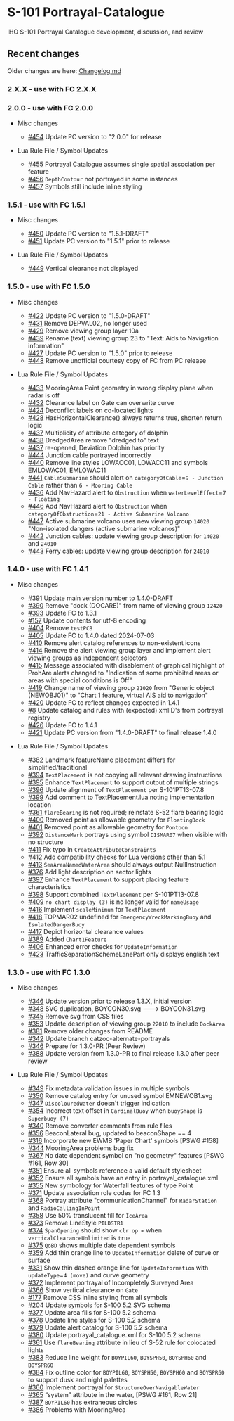 # S-101 Portrayal-Catalogue
IHO S-101 Portrayal Catalogue development, discussion, and review

[i3]: https://github.com/iho-ohi/S-101_Portrayal-Catalogue/issues/3
[i8]: https://github.com/iho-ohi/S-101_Portrayal-Catalogue/issues/8
[i17]: https://github.com/iho-ohi/S-101_Portrayal-Catalogue/issues/17
[i99]: https://github.com/iho-ohi/S-101_Portrayal-Catalogue/issues/99
[i144]: https://github.com/iho-ohi/S-101_Portrayal-Catalogue/issues/144
[i157]: https://github.com/iho-ohi/S-101_Portrayal-Catalogue/issues/157
[i175]: https://github.com/iho-ohi/S-101_Portrayal-Catalogue/issues/175
[i177]: https://github.com/iho-ohi/S-101_Portrayal-Catalogue/issues/177
[i204]: https://github.com/iho-ohi/S-101_Portrayal-Catalogue/issues/204
[i214]: https://github.com/iho-ohi/S-101_Portrayal-Catalogue/issues/214
[i224]: https://github.com/iho-ohi/S-101_Portrayal-Catalogue/issues/224
[i226]: https://github.com/iho-ohi/S-101_Portrayal-Catalogue/issues/226
[i228]: https://github.com/iho-ohi/S-101_Portrayal-Catalogue/issues/228
[i229]: https://github.com/iho-ohi/S-101_Portrayal-Catalogue/issues/229
[i238]: https://github.com/iho-ohi/S-101_Portrayal-Catalogue/issues/238
[i272]: https://github.com/iho-ohi/S-101_Portrayal-Catalogue/issues/272
[i273]: https://github.com/iho-ohi/S-101_Portrayal-Catalogue/issues/273
[i274]: https://github.com/iho-ohi/S-101_Portrayal-Catalogue/issues/274
[i276]: https://github.com/iho-ohi/S-101_Portrayal-Catalogue/issues/276
[i277]: https://github.com/iho-ohi/S-101_Portrayal-Catalogue/issues/277
[i278]: https://github.com/iho-ohi/S-101_Portrayal-Catalogue/issues/278
[i279]: https://github.com/iho-ohi/S-101_Portrayal-Catalogue/issues/279
[i280]: https://github.com/iho-ohi/S-101_Portrayal-Catalogue/issues/280
[i281]: https://github.com/iho-ohi/S-101_Portrayal-Catalogue/issues/281
[i282]: https://github.com/iho-ohi/S-101_Portrayal-Catalogue/issues/282
[i285]: https://github.com/iho-ohi/S-101_Portrayal-Catalogue/issues/285
[i287]: https://github.com/iho-ohi/S-101_Portrayal-Catalogue/issues/287
[i288]: https://github.com/iho-ohi/S-101_Portrayal-Catalogue/issues/288
[i289]: https://github.com/iho-ohi/S-101_Portrayal-Catalogue/issues/289
[i290]: https://github.com/iho-ohi/S-101_Portrayal-Catalogue/issues/290
[i291]: https://github.com/iho-ohi/S-101_Portrayal-Catalogue/issues/291
[i292]: https://github.com/iho-ohi/S-101_Portrayal-Catalogue/issues/292
[i293]: https://github.com/iho-ohi/S-101_Portrayal-Catalogue/issues/293
[i294]: https://github.com/iho-ohi/S-101_Portrayal-Catalogue/issues/294
[i295]: https://github.com/iho-ohi/S-101_Portrayal-Catalogue/issues/295
[i296]: https://github.com/iho-ohi/S-101_Portrayal-Catalogue/issues/296
[i297]: https://github.com/iho-ohi/S-101_Portrayal-Catalogue/issues/297
[i298]: https://github.com/iho-ohi/S-101_Portrayal-Catalogue/issues/298
[i299]: https://github.com/iho-ohi/S-101_Portrayal-Catalogue/issues/299
[i300]: https://github.com/iho-ohi/S-101_Portrayal-Catalogue/issues/300
[i301]: https://github.com/iho-ohi/S-101_Portrayal-Catalogue/issues/301
[i302]: https://github.com/iho-ohi/S-101_Portrayal-Catalogue/issues/302
[i303]: https://github.com/iho-ohi/S-101_Portrayal-Catalogue/issues/303
[i307]: https://github.com/iho-ohi/S-101_Portrayal-Catalogue/issues/307
[i305]: https://github.com/iho-ohi/S-101_Portrayal-Catalogue/issues/305
[i304]: https://github.com/iho-ohi/S-101_Portrayal-Catalogue/issues/304
[i306]: https://github.com/iho-ohi/S-101_Portrayal-Catalogue/issues/306
[i309]: https://github.com/iho-ohi/S-101_Portrayal-Catalogue/issues/309
[i311]: https://github.com/iho-ohi/S-101_Portrayal-Catalogue/issues/311
[i312]: https://github.com/iho-ohi/S-101_Portrayal-Catalogue/issues/312
[i313]: https://github.com/iho-ohi/S-101_Portrayal-Catalogue/issues/313
[i316]: https://github.com/iho-ohi/S-101_Portrayal-Catalogue/issues/316
[i318]: https://github.com/iho-ohi/S-101_Portrayal-Catalogue/issues/318
[i319]: https://github.com/iho-ohi/S-101_Portrayal-Catalogue/issues/319
[i320]: https://github.com/iho-ohi/S-101_Portrayal-Catalogue/issues/320
[i321]: https://github.com/iho-ohi/S-101_Portrayal-Catalogue/issues/321
[i322]: https://github.com/iho-ohi/S-101_Portrayal-Catalogue/issues/322
[i323]: https://github.com/iho-ohi/S-101_Portrayal-Catalogue/issues/323
[i324]: https://github.com/iho-ohi/S-101_Portrayal-Catalogue/issues/324
[i325]: https://github.com/iho-ohi/S-101_Portrayal-Catalogue/issues/325
[i326]: https://github.com/iho-ohi/S-101_Portrayal-Catalogue/issues/326
[i327]: https://github.com/iho-ohi/S-101_Portrayal-Catalogue/issues/327
[i329]: https://github.com/iho-ohi/S-101_Portrayal-Catalogue/issues/329
[i330]: https://github.com/iho-ohi/S-101_Portrayal-Catalogue/issues/330
[i331]: https://github.com/iho-ohi/S-101_Portrayal-Catalogue/issues/331
[i332]: https://github.com/iho-ohi/S-101_Portrayal-Catalogue/issues/332
[i333]: https://github.com/iho-ohi/S-101_Portrayal-Catalogue/issues/333
[i334]: https://github.com/iho-ohi/S-101_Portrayal-Catalogue/issues/334
[i335]: https://github.com/iho-ohi/S-101_Portrayal-Catalogue/issues/335
[i336]: https://github.com/iho-ohi/S-101_Portrayal-Catalogue/issues/336
[i337]: https://github.com/iho-ohi/S-101_Portrayal-Catalogue/issues/337
[i338]: https://github.com/iho-ohi/S-101_Portrayal-Catalogue/issues/338
[i340]: https://github.com/iho-ohi/S-101_Portrayal-Catalogue/issues/340
[i341]: https://github.com/iho-ohi/S-101_Portrayal-Catalogue/issues/341
[i342]: https://github.com/iho-ohi/S-101_Portrayal-Catalogue/issues/342
[i344]: https://github.com/iho-ohi/S-101_Portrayal-Catalogue/issues/344
[i345]: https://github.com/iho-ohi/S-101_Portrayal-Catalogue/issues/345
[i346]: https://github.com/iho-ohi/S-101_Portrayal-Catalogue/issues/346
[i347]: https://github.com/iho-ohi/S-101_Portrayal-Catalogue/issues/347
[i348]: https://github.com/iho-ohi/S-101_Portrayal-Catalogue/issues/348
[i349]: https://github.com/iho-ohi/S-101_Portrayal-Catalogue/issues/349
[i350]: https://github.com/iho-ohi/S-101_Portrayal-Catalogue/issues/350
[i351]: https://github.com/iho-ohi/S-101_Portrayal-Catalogue/issues/351
[i352]: https://github.com/iho-ohi/S-101_Portrayal-Catalogue/issues/352
[i353]: https://github.com/iho-ohi/S-101_Portrayal-Catalogue/issues/353
[i354]: https://github.com/iho-ohi/S-101_Portrayal-Catalogue/issues/354
[i355]: https://github.com/iho-ohi/S-101_Portrayal-Catalogue/issues/355
[i356]: https://github.com/iho-ohi/S-101_Portrayal-Catalogue/issues/356
[i358]: https://github.com/iho-ohi/S-101_Portrayal-Catalogue/issues/358
[i359]: https://github.com/iho-ohi/S-101_Portrayal-Catalogue/issues/359
[i360]: https://github.com/iho-ohi/S-101_Portrayal-Catalogue/issues/360
[i361]: https://github.com/iho-ohi/S-101_Portrayal-Catalogue/issues/361
[i365]: https://github.com/iho-ohi/S-101_Portrayal-Catalogue/issues/365
[i366]: https://github.com/iho-ohi/S-101_Portrayal-Catalogue/issues/366
[i367]: https://github.com/iho-ohi/S-101_Portrayal-Catalogue/issues/367
[i368]: https://github.com/iho-ohi/S-101_Portrayal-Catalogue/issues/368
[i371]: https://github.com/iho-ohi/S-101_Portrayal-Catalogue/issues/371
[i372]: https://github.com/iho-ohi/S-101_Portrayal-Catalogue/issues/372
[i373]: https://github.com/iho-ohi/S-101_Portrayal-Catalogue/issues/373
[i374]: https://github.com/iho-ohi/S-101_Portrayal-Catalogue/issues/374
[i375]: https://github.com/iho-ohi/S-101_Portrayal-Catalogue/issues/375
[i376]: https://github.com/iho-ohi/S-101_Portrayal-Catalogue/issues/376
[i377]: https://github.com/iho-ohi/S-101_Portrayal-Catalogue/issues/377
[i378]: https://github.com/iho-ohi/S-101_Portrayal-Catalogue/issues/378
[i379]: https://github.com/iho-ohi/S-101_Portrayal-Catalogue/issues/379
[i380]: https://github.com/iho-ohi/S-101_Portrayal-Catalogue/issues/380
[i381]: https://github.com/iho-ohi/S-101_Portrayal-Catalogue/issues/381
[i382]: https://github.com/iho-ohi/S-101_Portrayal-Catalogue/issues/382
[i383]: https://github.com/iho-ohi/S-101_Portrayal-Catalogue/issues/383
[i384]: https://github.com/iho-ohi/S-101_Portrayal-Catalogue/issues/384
[i387]: https://github.com/iho-ohi/S-101_Portrayal-Catalogue/issues/387
[i346]: https://github.com/iho-ohi/S-101_Portrayal-Catalogue/issues/346
[i386]: https://github.com/iho-ohi/S-101_Portrayal-Catalogue/issues/386
[i388]: https://github.com/iho-ohi/S-101_Portrayal-Catalogue/issues/388
[i389]: https://github.com/iho-ohi/S-101_Portrayal-Catalogue/issues/389
[i390]: https://github.com/iho-ohi/S-101_Portrayal-Catalogue/issues/390
[i391]: https://github.com/iho-ohi/S-101_Portrayal-Catalogue/issues/391
[i392]: https://github.com/iho-ohi/S-101_Portrayal-Catalogue/issues/392
[i393]: https://github.com/iho-ohi/S-101_Portrayal-Catalogue/issues/393
[i394]: https://github.com/iho-ohi/S-101_Portrayal-Catalogue/issues/394
[i395]: https://github.com/iho-ohi/S-101_Portrayal-Catalogue/issues/395
[i396]: https://github.com/iho-ohi/S-101_Portrayal-Catalogue/issues/396
[i397]: https://github.com/iho-ohi/S-101_Portrayal-Catalogue/issues/397
[i398]: https://github.com/iho-ohi/S-101_Portrayal-Catalogue/issues/398
[i399]: https://github.com/iho-ohi/S-101_Portrayal-Catalogue/issues/399
[i400]: https://github.com/iho-ohi/S-101_Portrayal-Catalogue/issues/400
[i401]: https://github.com/iho-ohi/S-101_Portrayal-Catalogue/issues/401
[i404]: https://github.com/iho-ohi/S-101_Portrayal-Catalogue/issues/404
[i405]: https://github.com/iho-ohi/S-101_Portrayal-Catalogue/issues/405
[i406]: https://github.com/iho-ohi/S-101_Portrayal-Catalogue/issues/406
[i409]: https://github.com/iho-ohi/S-101_Portrayal-Catalogue/issues/409
[i410]: https://github.com/iho-ohi/S-101_Portrayal-Catalogue/issues/410
[i411]: https://github.com/iho-ohi/S-101_Portrayal-Catalogue/issues/411
[i412]: https://github.com/iho-ohi/S-101_Portrayal-Catalogue/issues/412
[i413]: https://github.com/iho-ohi/S-101_Portrayal-Catalogue/issues/413
[i414]: https://github.com/iho-ohi/S-101_Portrayal-Catalogue/issues/414
[i415]: https://github.com/iho-ohi/S-101_Portrayal-Catalogue/issues/415
[i416]: https://github.com/iho-ohi/S-101_Portrayal-Catalogue/issues/416
[i417]: https://github.com/iho-ohi/S-101_Portrayal-Catalogue/issues/417
[i418]: https://github.com/iho-ohi/S-101_Portrayal-Catalogue/issues/418
[i419]: https://github.com/iho-ohi/S-101_Portrayal-Catalogue/issues/419
[i420]: https://github.com/iho-ohi/S-101_Portrayal-Catalogue/issues/420
[i421]: https://github.com/iho-ohi/S-101_Portrayal-Catalogue/issues/421
[i422]: https://github.com/iho-ohi/S-101_Portrayal-Catalogue/issues/422
[i423]: https://github.com/iho-ohi/S-101_Portrayal-Catalogue/issues/423
[i424]: https://github.com/iho-ohi/S-101_Portrayal-Catalogue/issues/424
[i426]: https://github.com/iho-ohi/S-101_Portrayal-Catalogue/issues/426
[i428]: https://github.com/iho-ohi/S-101_Portrayal-Catalogue/issues/428
[i429]: https://github.com/iho-ohi/S-101_Portrayal-Catalogue/issues/429
[i431]: https://github.com/iho-ohi/S-101_Portrayal-Catalogue/issues/431
[i432]: https://github.com/iho-ohi/S-101_Portrayal-Catalogue/issues/432
[i433]: https://github.com/iho-ohi/S-101_Portrayal-Catalogue/issues/433
[i436]: https://github.com/iho-ohi/S-101_Portrayal-Catalogue/issues/436
[i437]: https://github.com/iho-ohi/S-101_Portrayal-Catalogue/issues/437
[i438]: https://github.com/iho-ohi/S-101_Portrayal-Catalogue/issues/438
[i439]: https://github.com/iho-ohi/S-101_Portrayal-Catalogue/issues/439
[i440]: https://github.com/iho-ohi/S-101_Portrayal-Catalogue/issues/440
[i441]: https://github.com/iho-ohi/S-101_Portrayal-Catalogue/issues/441
[i442]: https://github.com/iho-ohi/S-101_Portrayal-Catalogue/issues/442
[i443]: https://github.com/iho-ohi/S-101_Portrayal-Catalogue/issues/443
[i444]: https://github.com/iho-ohi/S-101_Portrayal-Catalogue/issues/444
[i445]: https://github.com/iho-ohi/S-101_Portrayal-Catalogue/issues/445
[i446]: https://github.com/iho-ohi/S-101_Portrayal-Catalogue/issues/446
[i447]: https://github.com/iho-ohi/S-101_Portrayal-Catalogue/issues/447
[i427]: https://github.com/iho-ohi/S-101_Portrayal-Catalogue/issues/427
[i448]: https://github.com/iho-ohi/S-101_Portrayal-Catalogue/issues/448
[i449]: https://github.com/iho-ohi/S-101_Portrayal-Catalogue/issues/449
[i450]: https://github.com/iho-ohi/S-101_Portrayal-Catalogue/issues/450
[i451]: https://github.com/iho-ohi/S-101_Portrayal-Catalogue/issues/451
[i454]: https://github.com/iho-ohi/S-101_Portrayal-Catalogue/issues/454
[i455]: https://github.com/iho-ohi/S-101_Portrayal-Catalogue/issues/455
[i456]: https://github.com/iho-ohi/S-101_Portrayal-Catalogue/issues/456
[i457]: https://github.com/iho-ohi/S-101_Portrayal-Catalogue/issues/457

## Recent changes
Older changes are here: [Changelog.md](Changelog.md)

### 2.X.X - use with FC 2.X.X

### 2.0.0 - use with FC 2.0.0
* Misc changes
 	* [#454][i454] Update PC version to "2.0.0" for release
 	
* Lua Rule File / Symbol Updates
	* [#455][i455] Portrayal Catalogue assumes single spatial association per feature
	* [#456][i456] `DepthContour` not portrayed in some instances
	* [#457][i457] Symbols still include inline styling

### 1.5.1 - use with FC 1.5.1
* Misc changes
 	* [#450][i450] Update PC version to "1.5.1-DRAFT"
 	* [#451][i451] Update PC version to "1.5.1" prior to release

* Lua Rule File / Symbol Updates
	* [#449][i449] Vertical clearance not displayed

### 1.5.0 - use with FC 1.5.0
* Misc changes
 	* [#422][i422] Update PC version to "1.5.0-DRAFT"
	* [#431][i431] Remove DEPVAL02, no longer used
 	* [#429][i429] Remove viewing group layer 10a
  	* [#439][i439] Rename (text) viewing group 23 to "Text: Aids to Navigation information"
 	* [#427][i427] Update PC version to "1.5.0" prior to release
	* [#448][i448] Remove unofficial courtesy copy of FC from PC release

* Lua Rule File / Symbol Updates
 	* [#433][i433] MooringArea Point geometry in wrong display plane when radar is off
 	* [#432][i432] Clearance label on Gate can overwrite curve
  	* [#424][i424] Deconflict labels on co-located lights
	* [#428][i428] HasHorizontalClearance() always returns true, shorten return logic
	* [#437][i437] Multiplicity of attribute category of dolphin
	* [#438][i438] DredgedArea remove "dredged to" text
	* [#437][i437] re-opened, Deviation Dolphin has priority
 	* [#444][i444] Junction cable portrayed incorrectly
  	* [#440][i440] Remove line styles LOWACC01, LOWACC11 and symbols EMLOWAC01, EMLOWAC11
  	* [#441][i441] `CableSubmarine` should alert on `categoryOfCable`=`9 - Junction Cable` rather than `6 - Mooring Cable`
  	* [#436][i436] Add NavHazard alert to `Obstruction` when `waterLevelEffect`=`7 - Floating`
  	* [#446][i446] Add NavHazard alert to `Obstruction` when `categoryOfObstruction`=`21 - Active Submarine Volcano`
  	* [#447][i447] Active submarine volcano uses new viewing group `14020` "Non-isolated dangers (active submarine volcanos)"
  	* [#442][i442] Junction cables: update viewing group description for `14020` and `24010`
  	* [#443][i443] Ferry cables: update viewing group description for `24010`

### 1.4.0 - use with FC 1.4.1
* Misc changes
	* [#391][i391] Update main version number to 1.4.0-DRAFT
 	* [#390][i390] Remove "dock (DOCARE)" from name of viewing group `12420`
  	* [#393][i393] Update FC to 1.3.1
  	* [#157][i157] Update contents for utf-8 encoding
  	* [#404][i404] Remove `testPCB`
  	* [#405][i405] Update FC to 1.4.0 dated 2024-07-03
  	* [#410][i410] Remove alert catalog references to non-existent icons
  	* [#414][i414] Remove the alert viewing group layer and implement alert viewing groups as independent selectors
  	* [#415][i415] Message associated with disablement of graphical highlight of ProhAre alerts changed to "Indication of some prohibited areas or areas with special conditions is Off"
  	* [#419][i419] Change name of viewing group `21020` from "Generic object (NEWOBJ01)" to "Chart 1 feature, virtual AIS aid to navigation"
  	* [#420][i420] Update FC to reflect changes expected in 1.4.1
  	* [#8][i8] Update catalog and rules with (expected) xmlID's from portrayal registry
  	* [#426][i426] Update FC to 1.4.1
	* [#421][i421] Update PC version from "1.4.0-DRAFT" to final release 1.4.0

* Lua Rule File / Symbol Updates
	* [#382][i382] Landmark featureName placement differs for simplified/traditional
 	* [#394][i394] `TextPlacement` is not copying all relevant drawing instructions
  	* [#395][i395] Enhance `TextPlacement` to support output of multiple strings
  	* [#396][i396] Update alignment of `TextPlacement` per S-101PT13-07.8
  	* [#399][i399] Add comment to TextPlacement.lua noting implementation location
  	* [#361][i361] `flareBearing` is not required; reinstate S-52 flare bearing logic
  	* [#400][i400] Removed point as allowable geometry for `FloatingDock`
  	* [#401][i401] Removed point as allowable geometry for `Pontoon`
  	* [#392][i392] `DistanceMark` portrays using symbol `DISMAR07` when visible with no structure
  	* [#411][i411] Fix typo in `CreateAttributeConstraints`
  	* [#412][i412] Add compatibility checks for Lua versions other than 5.1
  	* [#413][i413] `SeaAreaNamedWaterArea` should always output NullInstruction
  	* [#376][i376] Add light description on sector lights
  	* [#397][i397] Enhance `TextPlacement` to support placing feature characteristics
  	* [#398][i398] Support combined `TextPlacement` per S-101PT13-07.8
  	* [#409][i409] `no chart display (3)` is no longer valid for `nameUsage`
  	* [#416][i416] Implement `scaleMinimum` for `TextPlacement`
  	* [#418][i418] TOPMAR02 undefined for `EmergencyWreckMarkingBuoy` and `IsolatedDangerBuoy`
  	* [#417][i417] Depict horizontal clearance values
  	* [#389][i389] Added `Chart1Feature`
  	* [#406][i406] Enhanced error checks for `UpdateInformation`
  	* [#423][i423] TrafficSeparationSchemeLanePart only displays english text
 

### 1.3.0 - use with FC 1.3.0
* Misc changes
	* [#346][i346] Update version prior to release 1.3.X, initial version
	* [#348][i348] SVG <fileName> duplication, BOYCON30.svg ---> BOYCON31.svg
	* [#345][i345] Remove svg from CSS files
 	* [#353][i353] Update description of viewing group `22010` to include `DockArea`
  	* [#381][i381] Remove older changes from README
  	* [#342][i342] Update branch catzoc-alternate-portrayals
  	* [#346][i346] Prepare for 1.3.0-PR (Peer Review)
	* [#388][i388] Update version from 1.3.0-PR to final release 1.3.0 after peer review

* Lua Rule File / Symbol Updates
	* [#349][i349] Fix metadata validation issues in multiple symbols
 	* [#350][i350] Remove catalog entry for unused symbol EMNEWOB1.svg
  	* [#347][i347] `DiscolouredWater` doesn't trigger indication
  	* [#354][i354] Incorrect text offset in `CardinalBuoy` when `buoyShape` is `Superbuoy (7)`
	* [#340][i340] Remove converter comments from rule files
	* [#356][i356] BeaconLateral bug, updated to beaconShape == 4	
	* [#316][i316] Incorporate new EWMB 'Paper Chart' symbols [PSWG #158]	
	* [#344][i344] MooringArea problems bug fix
	* [#367][i367] No date dependent symbol on "no geometry" features [PSWG #161, Row 30]
 	* [#351][i351] Ensure all symbols reference a valid default stylesheet
  	* [#352][i352] Ensure all symbols have an entry in portrayal_catalogue.xml
  	* [#355][i355] New symbology for Waterfall features of type Point
  	* [#371][i371] Update association role codes for FC 1.3
  	* [#368][i368] Portray attribute "communicationChannel" for `RadarStation` and `RadioCallingInPoint`
  	* [#358][i358] Use 50% translucent fill for `IceArea`
  	* [#373][i373] Remove LineStyle `PILDSTR1`
  	* [#374][i374] `SpanOpening` should show `clr op ∞` when `verticalClearanceUnlimited` is `true`
  	* [#375][i375] `QoBD` shows multiple date dependent symbols
  	* [#359][i359] Add thin orange line to `UpdateInformation` delete of curve or surface
  	* [#331][i331] Show thin dashed orange line for `UpdateInformation` with `updateType`=`4 (move)` and curve geometry
  	* [#372][i372] Implement portrayal of Incompletely Surveyed Area
  	* [#366][i366] Show vertical clearance on `Gate`
  	* [#177][i177] Remove CSS inline styling from all symbols
  	* [#204][i204] Update symbols for S-100 5.2 SVG schema
  	* [#377][i377] Update area fills for S-100 5.2 schema
  	* [#378][i378] Update line styles for S-100 5.2 schema
  	* [#379][i379] Update alert catalog for S-100 5.2 schema
  	* [#380][i380] Update portrayal_catalogue.xml for S-100 5.2 schema
  	* [#361][i361] Use `flareBearing` attribute in lieu of S-52 rule for colocated lights
  	* [#383][i383] Reduce line weight for `BOYPIL60`, `BOYSPH50`, `BOYSPH60` and `BOYSPR60`
  	* [#384][i384] Fix outline color for `BOYPIL60`, `BOYSPH50`, `BOYSPH60` and `BOYSPR60` to support dusk and night palettes
  	* [#360][i360] Implement portrayal for `StructureOverNavigableWater`
  	* [#365][i365] “system” attribute in the water, [PSWG #161, Row 21]
  	* [#387][i387] `BOYPIL60` has extraneous circles
 	* [#386][i386] Problems with MooringArea

